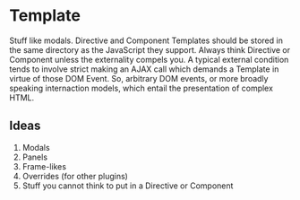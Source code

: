 # Template

Stuff like modals. Directive and Component Templates should be stored in the 
same directory as the JavaScript they support. Always think Directive or 
Component unless the externality compels you. A typical external condition
tends to involve strict making an AJAX call which demands a Template in 
virtue of those DOM Event. So, arbitrary DOM events, or more broadly speaking
internaction models, which entail the presentation of complex HTML.

## Ideas

1. Modals
2. Panels
3. Frame-likes
4. Overrides (for other plugins)
5. Stuff you cannot think to put in a Directive or Component
